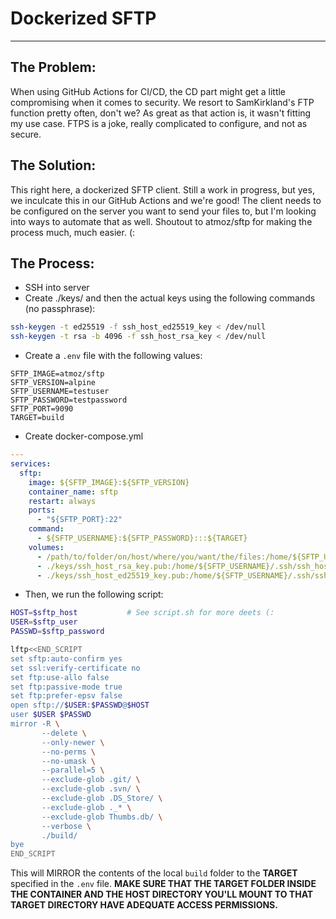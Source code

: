 # Dockerized SFTP
***
## The Problem:
When using GitHub Actions for CI/CD, the CD part might get a little compromising when it comes to security. 
We resort to SamKirkland's FTP function pretty often, don't we? As great as that action is, it wasn't fitting my use case. FTPS is a joke, 
really complicated to configure, and not as secure. 

## The Solution: 
This right here, a dockerized SFTP client. Still a work in progress, but yes, we inculcate this in our GitHub Actions and we're good!
The client needs to be configured on the server you want to send your files to, but I'm looking into ways to automate that as well. 
Shoutout to atmoz/sftp for making the process much, much easier. (:

## The Process:
- SSH into server
- Create ./keys/ and then the actual keys using the following commands (no passphrase):
```bash
ssh-keygen -t ed25519 -f ssh_host_ed25519_key < /dev/null
ssh-keygen -t rsa -b 4096 -f ssh_host_rsa_key < /dev/null
```
- Create a `.env` file with the following values:
```
SFTP_IMAGE=atmoz/sftp
SFTP_VERSION=alpine
SFTP_USERNAME=testuser
SFTP_PASSWORD=testpassword
SFTP_PORT=9090
TARGET=build
```
- Create docker-compose.yml
```yaml
---
services:
  sftp:
    image: ${SFTP_IMAGE}:${SFTP_VERSION}
    container_name: sftp
    restart: always
    ports:
      - "${SFTP_PORT}:22"
    command:
      - ${SFTP_USERNAME}:${SFTP_PASSWORD}:::${TARGET}
    volumes:
      - /path/to/folder/on/host/where/you/want/the/files:/home/${SFTP_USERNAME}/${TARGET}:rw,Z
      - ./keys/ssh_host_rsa_key.pub:/home/${SFTP_USERNAME}/.ssh/ssh_host_rsa_key.pub:ro
      - ./keys/ssh_host_ed25519_key.pub:/home/${SFTP_USERNAME}/.ssh/ssh_host_ed25519_key.pub:ro
```
- Then, we run the following script:
```bash
HOST=$sftp_host           # See script.sh for more deets (:
USER=$sftp_user
PASSWD=$sftp_password

lftp<<END_SCRIPT
set sftp:auto-confirm yes
set ssl:verify-certificate no
set ftp:use-allo false
set ftp:passive-mode true
set ftp:prefer-epsv false
open sftp://$USER:$PASSWD@$HOST
user $USER $PASSWD
mirror -R \
       --delete \
       --only-newer \
       --no-perms \
       --no-umask \
       --parallel=5 \
       --exclude-glob .git/ \
       --exclude-glob .svn/ \
       --exclude-glob .DS_Store/ \
       --exclude-glob ._* \
       --exclude-glob Thumbs.db/ \
       --verbose \
       ./build/
bye
END_SCRIPT
```
This will MIRROR the contents of the local `build` folder to the **TARGET** specified in the `.env` file. 
**MAKE SURE THAT THE TARGET FOLDER INSIDE THE CONTAINER AND THE HOST DIRECTORY YOU'LL MOUNT TO THAT TARGET DIRECTORY HAVE ADEQUATE ACCESS PERMISSIONS.**
